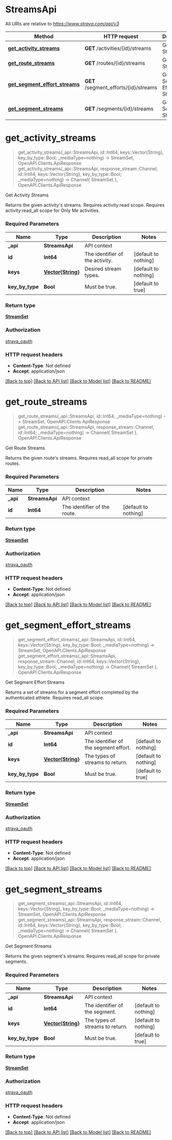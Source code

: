 # StreamsApi

All URIs are relative to *https://www.strava.com/api/v3*

Method | HTTP request | Description
------------- | ------------- | -------------
[**get_activity_streams**](StreamsApi.md#get_activity_streams) | **GET** /activities/{id}/streams | Get Activity Streams
[**get_route_streams**](StreamsApi.md#get_route_streams) | **GET** /routes/{id}/streams | Get Route Streams
[**get_segment_effort_streams**](StreamsApi.md#get_segment_effort_streams) | **GET** /segment_efforts/{id}/streams | Get Segment Effort Streams
[**get_segment_streams**](StreamsApi.md#get_segment_streams) | **GET** /segments/{id}/streams | Get Segment Streams


# **get_activity_streams**
> get_activity_streams(_api::StreamsApi, id::Int64, keys::Vector{String}, key_by_type::Bool; _mediaType=nothing) -> StreamSet, OpenAPI.Clients.ApiResponse <br/>
> get_activity_streams(_api::StreamsApi, response_stream::Channel, id::Int64, keys::Vector{String}, key_by_type::Bool; _mediaType=nothing) -> Channel{ StreamSet }, OpenAPI.Clients.ApiResponse

Get Activity Streams

Returns the given activity's streams. Requires activity:read scope. Requires activity:read_all scope for Only Me activities.

### Required Parameters

Name | Type | Description  | Notes
------------- | ------------- | ------------- | -------------
 **_api** | **StreamsApi** | API context | 
**id** | **Int64**| The identifier of the activity. | [default to nothing]
**keys** | [**Vector{String}**](String.md)| Desired stream types. | [default to nothing]
**key_by_type** | **Bool**| Must be true. | [default to true]

### Return type

[**StreamSet**](StreamSet.md)

### Authorization

[strava_oauth](./README.md#strava_oauth)

### HTTP request headers

 - **Content-Type**: Not defined
 - **Accept**: application/json

[[Back to top]](#) [[Back to API list]](./README.md#api-endpoints) [[Back to Model list]](./README.md#models) [[Back to README]](./README.md)

# **get_route_streams**
> get_route_streams(_api::StreamsApi, id::Int64; _mediaType=nothing) -> StreamSet, OpenAPI.Clients.ApiResponse <br/>
> get_route_streams(_api::StreamsApi, response_stream::Channel, id::Int64; _mediaType=nothing) -> Channel{ StreamSet }, OpenAPI.Clients.ApiResponse

Get Route Streams

Returns the given route's streams. Requires read_all scope for private routes.

### Required Parameters

Name | Type | Description  | Notes
------------- | ------------- | ------------- | -------------
 **_api** | **StreamsApi** | API context | 
**id** | **Int64**| The identifier of the route. | [default to nothing]

### Return type

[**StreamSet**](StreamSet.md)

### Authorization

[strava_oauth](./README.md#strava_oauth)

### HTTP request headers

 - **Content-Type**: Not defined
 - **Accept**: application/json

[[Back to top]](#) [[Back to API list]](./README.md#api-endpoints) [[Back to Model list]](./README.md#models) [[Back to README]](./README.md)

# **get_segment_effort_streams**
> get_segment_effort_streams(_api::StreamsApi, id::Int64, keys::Vector{String}, key_by_type::Bool; _mediaType=nothing) -> StreamSet, OpenAPI.Clients.ApiResponse <br/>
> get_segment_effort_streams(_api::StreamsApi, response_stream::Channel, id::Int64, keys::Vector{String}, key_by_type::Bool; _mediaType=nothing) -> Channel{ StreamSet }, OpenAPI.Clients.ApiResponse

Get Segment Effort Streams

Returns a set of streams for a segment effort completed by the authenticated athlete. Requires read_all scope.

### Required Parameters

Name | Type | Description  | Notes
------------- | ------------- | ------------- | -------------
 **_api** | **StreamsApi** | API context | 
**id** | **Int64**| The identifier of the segment effort. | [default to nothing]
**keys** | [**Vector{String}**](String.md)| The types of streams to return. | [default to nothing]
**key_by_type** | **Bool**| Must be true. | [default to true]

### Return type

[**StreamSet**](StreamSet.md)

### Authorization

[strava_oauth](./README.md#strava_oauth)

### HTTP request headers

 - **Content-Type**: Not defined
 - **Accept**: application/json

[[Back to top]](#) [[Back to API list]](./README.md#api-endpoints) [[Back to Model list]](./README.md#models) [[Back to README]](./README.md)

# **get_segment_streams**
> get_segment_streams(_api::StreamsApi, id::Int64, keys::Vector{String}, key_by_type::Bool; _mediaType=nothing) -> StreamSet, OpenAPI.Clients.ApiResponse <br/>
> get_segment_streams(_api::StreamsApi, response_stream::Channel, id::Int64, keys::Vector{String}, key_by_type::Bool; _mediaType=nothing) -> Channel{ StreamSet }, OpenAPI.Clients.ApiResponse

Get Segment Streams

Returns the given segment's streams. Requires read_all scope for private segments.

### Required Parameters

Name | Type | Description  | Notes
------------- | ------------- | ------------- | -------------
 **_api** | **StreamsApi** | API context | 
**id** | **Int64**| The identifier of the segment. | [default to nothing]
**keys** | [**Vector{String}**](String.md)| The types of streams to return. | [default to nothing]
**key_by_type** | **Bool**| Must be true. | [default to true]

### Return type

[**StreamSet**](StreamSet.md)

### Authorization

[strava_oauth](./README.md#strava_oauth)

### HTTP request headers

 - **Content-Type**: Not defined
 - **Accept**: application/json

[[Back to top]](#) [[Back to API list]](./README.md#api-endpoints) [[Back to Model list]](./README.md#models) [[Back to README]](./README.md)

